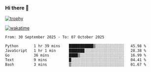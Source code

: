 ### Hi there 👋

[![trophy](https://github-profile-trophy.vercel.app/?username=cxnky&theme=dracula)](https://github.com/ryo-ma/github-profile-trophy)

[![wakatime](https://wakatime.com/badge/user/1c39c599-5497-41b9-a5be-2c4676e7fd23.svg)](https://wakatime.com/@1c39c599-5497-41b9-a5be-2c4676e7fd23)
<!--START_SECTION:waka-->

```txt
From: 30 September 2025 - To: 07 October 2025

Python       1 hr 39 mins    ███████████▒░░░░░░░░░░░░░   45.98 %
JavaScript   1 hr 1 min      ███████░░░░░░░░░░░░░░░░░░   28.38 %
Go           36 mins         ████▒░░░░░░░░░░░░░░░░░░░░   16.99 %
Text         9 mins          █░░░░░░░░░░░░░░░░░░░░░░░░   04.41 %
Bash         3 mins          ▒░░░░░░░░░░░░░░░░░░░░░░░░   01.67 %
```

<!--END_SECTION:waka-->
